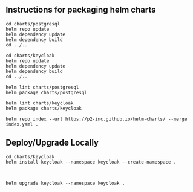 
## Instructions for packaging helm charts

```
cd charts/postgresql
helm repo update
helm dependency update
helm dependency build
cd ../..

cd charts/keycloak
helm repo update
helm dependency update
helm dependency build
cd ../..

helm lint charts/postgresql
helm package charts/postgresql

helm lint charts/keycloak
helm package charts/keycloak

helm repo index --url https://p2-inc.github.io/helm-charts/ --merge index.yaml .
```



## Deploy/Upgrade Locally


```
cd charts/keycloak
helm install keycloak --namespace keycloak --create-namespace .



helm upgrade keycloak --namespace keycloak .
```
